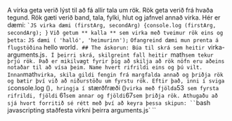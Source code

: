 A virka geta verið lýst til að fá allir tala um rök. Rök geta verið frá hvaða tegund. Rök gæti verið band, tala, fylki, hlut og jafnvel annað virka. Hér er dæmi: `` `JS virka dæmi (firstArg, secondArg) {console.log (firstArg, secondArg); } `` `Við getum ** kalla ** sem virka með tveimur rök eins og þetta:` `` JS dæmi ( 'halló', 'heimurinn'); `` `Ofangreind dæmi mun prenta á flugstöðina` hello world`. ## The áskorun: Búa til skrá sem heitir `virka-arguments.js`. Í þeirri skrá, skilgreint fall heitir `math` sem tekur þrjú rök. Það er mikilvægt fyrir þig að skilja að rök nöfn eru aðeins notaðar til að vísa þeim. Name hvert rifrildi eins og þú vilt. Innan `math` virka, skila gildi fengin frá margfalda annað og þriðja rök og bætir því við að niðurstöðu um fyrstu rök. Eftir það, inni í sviga í `console.log ()`, hringja í `stærðfræði ()` virka með fjölda `53` sem fyrsta rifrildi, fjöldi` 61` sem annar og fjöldi `67` sem þriðja rök. Athugaðu að sjá hvort forritið sé rétt með því að keyra þessa skipun: `` `bash javascripting staðfesta virkni þeirra arguments.js` ``